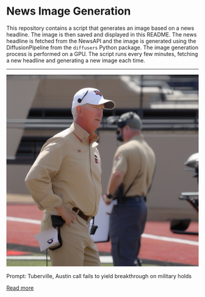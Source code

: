 # News Image Generation
This repository contains a script that generates an image based on a news headline. The image is then saved and displayed in this README.
The news headline is fetched from the NewsAPI and the image is generated using the DiffusionPipeline from the `diffusers` Python package. The image generation process is performed on a GPU.
The script runs every few minutes, fetching a new headline and generating a new image each time.

---

![Generated Image](image.png)

Prompt: Tuberville, Austin call fails to yield breakthrough on military holds

[Read more](https://thehill.com/policy/defense/4104571-tuberville-austin-call-fails-to-yield-breakthrough-on-military-holds/)